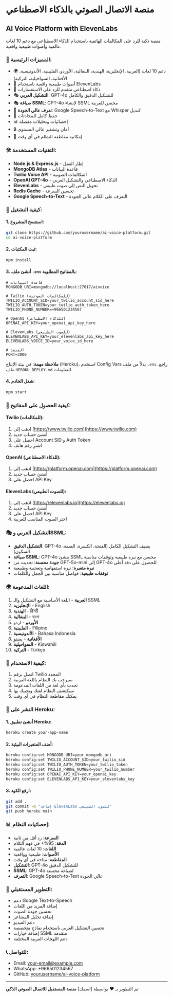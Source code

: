 # منصة الاتصال الصوتي بالذكاء الاصطناعي
## AI Voice Platform with ElevenLabs

منصة ذكية للرد على المكالمات الهاتفية باستخدام الذكاء الاصطناعي مع دعم 10 لغات عالمية وأصوات طبيعية واقعية.

### 🌟 المميزات الرئيسية:
- 🌍 دعم 10 لغات (العربية، الإنجليزية، الهندية، البنغالية، الأوردو، الفلبينية، الأندونيسية، الأفغانية، السواحيلية، التركية)
- 🎵 أصوات طبيعية واقعية باستخدام ElevenLabs
- 🤖 ذكاء اصطناعي متقدم للرد على الاستفسارات
- 🎭 **التشكيل العربي**: GPT-4o للتشكيل الدقيق والكامل
- 🎭 **صياغة SSML**: GPT-4o لإنشاء SSML محسن للعربية
- 🎤 **تعرف عالي الجودة**: Google Speech-to-Text مع Whisper كبديل
- 💾 حفظ كامل للمحادثات
- 📊 إحصائيات وتحليلات مفصلة
- 🔒 أمان وتشفير عالي المستوى
- 🔄 إمكانية مقاطعة النظام في أي وقت

### 🛠️ التقنيات المستخدمة:
- **Node.js & Express.js** - إطار العمل
- **MongoDB Atlas** - قاعدة البيانات
- **Twilio Voice API** - المكالمات الصوتية
- **OpenAI GPT-4o** - الذكاء الاصطناعي والتشكيل العربي
- **ElevenLabs** - تحويل النص إلى صوت طبيعي
- **Redis Cache** - تحسين السرعة
- **Google Speech-to-Text** - التعرف على الكلام عالي الجودة

### 🚀 كيفية التشغيل:

#### 1. استنسخ المشروع:
```bash
git clone https://github.com/yourusername/ai-voice-platform.git
cd ai-voice-platform
```

#### 2. ثبت المكتبات:
```bash
npm install
```

#### 3. أنشئ ملف `.env` بالمفاتيح المطلوبة:
```env
# قاعدة البيانات
MONGODB_URI=mongodb://localhost:27017/aivoice

# Twilio (للمكالمات الصوتية)
TWILIO_ACCOUNT_SID=your_twilio_account_sid_here
TWILIO_AUTH_TOKEN=your_twilio_auth_token_here
TWILIO_PHONE_NUMBER=+966501234567

# OpenAI (للذكاء الاصطناعي)
OPENAI_API_KEY=your_openai_api_key_here

# ElevenLabs (للصوت الطبيعي)
ELEVENLABS_API_KEY=your_elevenlabs_api_key_here
ELEVENLABS_VOICE_ID=your_voice_id_here

# المنفذ
PORT=3000
```

**ملاحظة مهمة**: في بيئة الإنتاج (Heroku)، استخدم Config Vars بدلاً من ملف `.env`. راجع ملف `HEROKU_DEPLOY.md` للتعليمات.

#### 4. شغل الخادم:
```bash
npm start
```

### 🔑 كيفية الحصول على المفاتيح:

#### **Twilio (للمكالمات):**
1. اذهب إلى [https://www.twilio.com](https://www.twilio.com)
2. أنشئ حساب جديد
3. احصل على Account SID و Auth Token
4. اشترِ رقم هاتف

#### **OpenAI (للذكاء الاصطناعي):**
1. اذهب إلى [https://platform.openai.com](https://platform.openai.com)
2. أنشئ حساب جديد
3. احصل على API Key

#### **ElevenLabs (للصوت الطبيعي):**
1. اذهب إلى [https://elevenlabs.io](https://elevenlabs.io)
2. أنشئ حساب جديد
3. احصل على API Key
4. اختر الصوت المناسب للعربية

### 🎭 التشكيل العربي وSSML:
- **التشكيل الدقيق**: GPT-4o يضيف التشكيل الكامل (الفتحة، الكسرة، الضمة، السكون)
- **صياغة SSML**: GPT-4o ينشئ SSML محسن مع نبرة طبيعية وتوقفات مناسبة
- **جودة محسنة**: تحديث من GPT-5o-mini إلى GPT-4o للحصول على دقة أعلى
- **نبرة متغيرة**: نبرة استفهامية وتعجبية وطبيعية
- **توقفات طبيعية**: فواصل مناسبة بين الجمل والكلمات

### 🌍 اللغات المدعومة:
1. **العربية** - اللغة الأساسية مع التشكيل والـ SSML
2. **الإنجليزية** - English
3. **الهندية** - हिन्दी
4. **البنغالية** - বাংলা
5. **الأوردو** - اردو
6. **الفلبينية** - Filipino
7. **الأندونيسية** - Bahasa Indonesia
8. **الأفغانية** - پښتو
9. **السواحيلية** - Kiswahili
10. **التركية** - Türkçe

### 📱 كيفية الاستخدام:
1. اتصل برقم Twilio المحدد
2. سيرحب بك النظام باللغة العربية
3. تحدث بأي لغة من اللغات المدعومة
4. سيكتشف النظام لغتك ويجيبك بها
5. يمكنك مقاطعة النظام في أي وقت

### 🚀 النشر على Heroku:

#### 1. أنشئ تطبيق Heroku:
```bash
heroku create your-app-name
```

#### 2. أضف المتغيرات البيئية:
```bash
heroku config:set MONGODB_URI=your_mongodb_uri
heroku config:set TWILIO_ACCOUNT_SID=your_twilio_sid
heroku config:set TWILIO_AUTH_TOKEN=your_twilio_token
heroku config:set TWILIO_PHONE_NUMBER=your_twilio_number
heroku config:set OPENAI_API_KEY=your_openai_key
heroku config:set ELEVENLABS_API_KEY=your_elevenlabs_key
```

#### 3. ارفع الكود:
```bash
git add .
git commit -m "إضافة ElevenLabs للصوت الطبيعي"
git push heroku main
```

### 📊 إحصائيات النظام:
- **السرعة**: رد أقل من ثانية
- **الدقة**: 95%+ في فهم الكلام
- **اللغات**: 10 لغات عالمية
- **الأصوات**: طبيعية وواقعية
- **المقاطعة**: متاحة في أي وقت
- **التشكيل**: GPT-4o للتشكيل الدقيق
- **SSML**: GPT-4o لصياغة محسنة
- **التعرف**: Google Speech-to-Text عالي الجودة

### 🔮 التطوير المستقبلي:
- دعم Google Text-to-Speech
- إضافة المزيد من اللغات
- تحسين جودة الصوت
- إضافة تحليل المشاعر
- دعم الفيديو
- تحسين التشكيل العربي باستخدام نماذج متخصصة
- إضافة خيارات SSML متقدمة
- دعم اللهجات العربية المختلفة

### 📞 للتواصل:
- Email: your-email@example.com
- WhatsApp: +966501234567
- GitHub: [yourusername/ai-voice-platform](https://github.com/yourusername/ai-voice-platform)

---

تم التطوير بـ ❤️ بواسطة [اسمك]
**منصة المستقبل للاتصال الصوتي الذكي**
